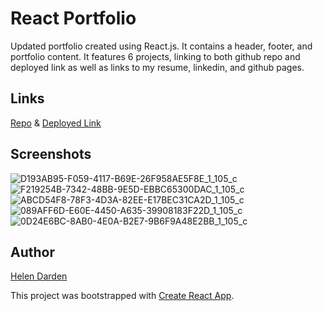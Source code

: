 # React Portfolio

Updated portfolio created using React.js. It contains a header, footer, and portfolio content. It features 6 projects, linking to both github repo and deployed link as well as links to my resume, linkedin, and github pages.

## Links
[Repo](https://github.com/hdarden/React-Portfolio) &
[Deployed Link](https://hdarden.github.io/React-Portfolio/)


## Screenshots
![D193AB95-F059-4117-B69E-26F958AE5F8E_1_105_c](https://user-images.githubusercontent.com/63661120/86840461-b6904600-c070-11ea-954a-e6c8e5a44fa7.jpeg)
![F219254B-7342-48BB-9E5D-EBBC65300DAC_1_105_c](https://user-images.githubusercontent.com/63661120/86840463-b728dc80-c070-11ea-8339-2b517c537cac.jpeg)
![ABCD54F8-78F3-4D3A-82EE-E17BEC31CA2D_1_105_c](https://user-images.githubusercontent.com/63661120/86840467-b7c17300-c070-11ea-9899-e1427e07cb5d.jpeg)
![089AFF6D-E60E-4450-A635-39908183F22D_1_105_c](https://user-images.githubusercontent.com/63661120/86840469-b85a0980-c070-11ea-9edc-99de548c55f7.jpeg)
![0D24E6BC-8AB0-4E0A-B2E7-9B6F9A48E2BB_1_105_c](https://user-images.githubusercontent.com/63661120/86840471-b8f2a000-c070-11ea-865a-d02f10aab84e.jpeg)


## Author
[Helen Darden]("https://github.com/hdarden")

This project was bootstrapped with [Create React App](https://github.com/facebook/create-react-app).
